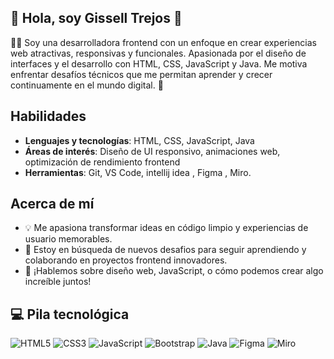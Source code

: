 ## 💫 Hola, soy Gissell Trejos 👋  

👩‍💻 Soy una desarrolladora frontend con un enfoque en crear experiencias web atractivas, responsivas y funcionales. Apasionada por el diseño de interfaces y el desarrollo con HTML, CSS, JavaScript y Java. 
Me motiva enfrentar desafíos técnicos que me permitan aprender y crecer continuamente en el mundo digital. 🚀  

## Habilidades  
- **Lenguajes y tecnologías**: HTML, CSS, JavaScript, Java  
- **Áreas de interés**: Diseño de UI responsivo, animaciones web, optimización de rendimiento frontend  
- **Herramientas**: Git, VS Code, intellij idea , Figma , Miro.

## Acerca de mí  
- 💡 Me apasiona transformar ideas en código limpio y experiencias de usuario memorables.  
- 🌱 Estoy en búsqueda de nuevos desafios para seguir aprendiendo y colaborando en proyectos frontend innovadores.  
- 💬 ¡Hablemos sobre diseño web, JavaScript, o cómo podemos crear algo increíble juntos!  

## 💻 Pila tecnológica
![HTML5](https://img.shields.io/badge/-HTML5-E34F26?style=flat&logo=html5&logoColor=white) ![CSS3](https://img.shields.io/badge/-CSS3-1572B6?style=flat&logo=css3&logoColor=white) ![JavaScript](https://img.shields.io/badge/-JavaScript-F7DF1E?style=flat&logo=javascript&logoColor=black) ![Bootstrap](https://img.shields.io/badge/-Bootstrap-7952B3?style=flat&logo=bootstrap&logoColor=white) ![Java](https://img.shields.io/badge/-Java-007396?style=flat&logo=java&logoColor=white) ![Figma](https://img.shields.io/badge/-Figma-F24E1E?style=flat&logo=figma&logoColor=white) ![Miro](https://img.shields.io/badge/-Miro-FFD700?style=flat&logo=miro&logoColor=black)
